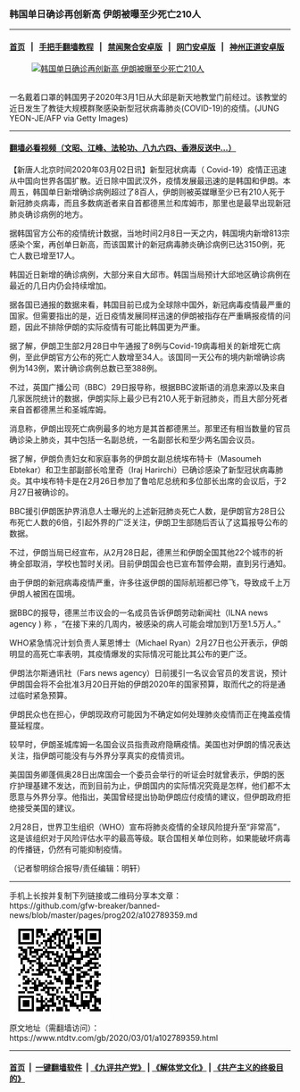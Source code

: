 ### 韩国单日确诊再创新高  伊朗被曝至少死亡210人
------------------------

#### [首页](https://github.com/gfw-breaker/banned-news/blob/master/README.md) &nbsp;&nbsp;|&nbsp;&nbsp; [手把手翻墙教程](https://github.com/gfw-breaker/guides/wiki) &nbsp;&nbsp;|&nbsp;&nbsp; [禁闻聚合安卓版](https://github.com/gfw-breaker/bn-android) &nbsp;&nbsp;|&nbsp;&nbsp; [网门安卓版](https://github.com/oGate2/oGate) &nbsp;&nbsp;|&nbsp;&nbsp; [神州正道安卓版](https://github.com/SzzdOgate/update) 



<div><div class="featured_image">
 <a href="https://i.ntdtv.com/assets/uploads/2020/03/GettyImages-1204247874.jpg" target="_blank">
  <figure>
   <img alt="韩国单日确诊再创新高  伊朗被曝至少死亡210人" src="https://i.ntdtv.com/assets/uploads/2020/03/GettyImages-1204247874-800x450.jpg"/>
  </figure><br/>
 </a>
 <span class="caption">
  一名戴着口罩的韩国男子2020年3月1日从大邱是新天地教堂门前经过。该教堂的近日发生了教徒大规模群聚感染新型冠状病毒肺炎(COVID-19)的疫情。(JUNG YEON-JE/AFP via Getty Images)
 </span>
</div>
</div><hr/>

#### [翻墙必看视频（文昭、江峰、法轮功、八九六四、香港反送中...）](https://github.com/gfw-breaker/banned-news/blob/master/pages/link3.md)

<div><div class="post_content" itemprop="articleBody">
 <p>
  【新唐人北京时间2020年03月02日讯】新型冠状病毒（ Covid-19）疫情正迅速从中国向世界各国扩散。近日除中国武汉外，疫情发展最迅速的是韩国和伊朗。本周五，韩国单日新增确诊病例超过了8百人，伊朗则被英媒曝至少已有210人死于新冠肺炎病毒，而且多数病逝者来自首都德黑兰和库姆市，那里也是最早出现新冠肺炎确诊病例的地方。
 </p>
 <p>
  据韩国官方公布的疫情统计数据，当地时间2月8日一天之内，韩国境内新增813宗感染个案，再创单日新高，而该国累计的新冠病毒肺炎确诊病例已达3150例，死亡人数已增至17人。
 </p>
 <p>
  韩国近日新增的确诊病例，大部分来自大邱市。韩国当局预计大邱地区确诊病例在最近的几日内仍会持续增加。
 </p>
 <p>
  据各国已通报的数据来看，韩国目前已成为全球除中国外，新冠病毒疫情最严重的国家。但需要指出的是，近日疫情发展同样迅速的伊朗被指存在严重瞒报疫情的问题，因此不排除伊朗的实际疫情有可能比韩国更为严重。
 </p>
 <p>
  据了解，伊朗卫生部2月28日中午通报了8例与Covid-19病毒相关的新增死亡病例，至此伊朗官方公布的死亡人数增至34人。该国同一天公布的境内新增确诊病例为143例，累计确诊病例总数已至388例。
 </p>
 <p>
  不过，英国广播公司（BBC）29日报导称，根据BBC波斯语的消息来源以及来自几家医院统计的数据，伊朗实际上最少已有210人死于新冠肺炎，而且大部分死者来自首都德黑兰和圣城库姆。
 </p>
 <p>
  消息称，伊朗出现死亡病例最多的地方是其首都德黑兰。那里还有相当数量的官员确诊染上肺炎，其中包括一名副总统，一名副部长和至少两名国会议员。
 </p>
 <p>
  据了解，伊朗负责妇女和家庭事务的伊朗女副总统埃布特卡（Masoumeh Ebtekar）和卫生部副部长哈里奇（Iraj Harirchi）已确诊感染了新型冠状病毒肺炎。其中埃布特卡是在2月26日参加了鲁哈尼总统和多位部长出席的会议后，于2月27日被确诊的。
 </p>
 <p>
  BBC援引伊朗医护界消息人士曝光的上述新冠肺炎死亡人数，是伊朗官方28日公布死亡人数的6倍，引起外界的广泛关注，伊朗卫生部随后否认了这篇报导公布的数据。
 </p>
 <p>
  不过，伊朗当局已经宣布，从2月28日起，德黑兰和伊朗全国其他22个城市的祈祷全部取消，学校也暂时关闭。目前伊朗国会也已宣布暂停会期，直到另行通知。
 </p>
 <p>
  由于伊朗的新冠病毒疫情严重，许多往返伊朗的国际航班都已停飞，导致成千上万伊朗人被困在国境。
 </p>
 <p>
  据BBC的报导，德黑兰市议会的一名成员告诉伊朗劳动新闻社（ILNA news agency ) 称 ，“在接下来的几周内，被感染的病人可能会增加到1万至1.5万人。”
 </p>
 <p>
  WHO紧急情况计划负责人莱恩博士（Michael Ryan）2月27日也公开表示，伊朗明显的高死亡率表明，其疫情爆发的实际情况可能比其公布的更广泛。
 </p>
 <p>
  伊朗法尔斯通讯社（Fars news agency）日前援引一名议会官员的发言说，预计伊朗国会将不会批准3月20日开始的伊朗2020年的国家预算，取而代之的将是通过临时紧急预算。
 </p>
 <p>
  伊朗民众也在担心，伊朗现政府可能因为不确定如何处理肺炎疫情而正在掩盖疫情蔓延程度。
 </p>
 <p>
  较早时，伊朗圣城库姆一名国会议员指责政府隐瞒疫情。美国也对伊朗的情况表达关注，指伊朗可能没有与外界分享真实的疫情资讯。
 </p>
 <p>
  美国国务卿蓬佩奥28日出席国会一个委员会举行的听证会时就曾表示，伊朗的医疗护理基建不发达，而到目前为止，伊朗国内的实际情况究竟是怎样，他们都不太愿意与外界分享。他指出，美国曾经提出协助伊朗应付疫情的建议，但伊朗政府拒绝接受美国的建议。
 </p>
 <p>
  2月28日，世界卫生组织（WHO）宣布将肺炎疫情的全球风险提升至“非常高”，这是该组织对于风险评估水平的最高等级。联合国相关单位则称，如果能破坏病毒的传播链，仍然有可能抑制疫情。
 </p>
 <p>
  （记者黎明综合报导/责任编辑：明轩）
 </p>
 <div class="single_ad">
 </div>
</div>
</div>
<hr/>
手机上长按并复制下列链接或二维码分享本文章：<br/>
https://github.com/gfw-breaker/banned-news/blob/master/pages/prog202/a102789359.md <br/>
<a href='https://github.com/gfw-breaker/banned-news/blob/master/pages/prog202/a102789359.md'><img src='https://github.com/gfw-breaker/banned-news/blob/master/pages/prog202/a102789359.md.png'/></a> <br/>
原文地址（需翻墙访问）：https://www.ntdtv.com/gb/2020/03/01/a102789359.html


------------------------
#### [首页](https://github.com/gfw-breaker/banned-news/blob/master/README.md) &nbsp;|&nbsp; [一键翻墙软件](https://github.com/gfw-breaker/nogfw/blob/master/README.md) &nbsp;| [《九评共产党》](https://github.com/gfw-breaker/9ping.md/blob/master/README.md#九评之一评共产党是什么) | [《解体党文化》](https://github.com/gfw-breaker/jtdwh.md/blob/master/README.md) | [《共产主义的终极目的》](https://github.com/gfw-breaker/gczydzjmd.md/blob/master/README.md)


<img src='http://gfw-breaker.win/banned-news/pages/prog202/a102789359.md' width='0px' height='0px'/>